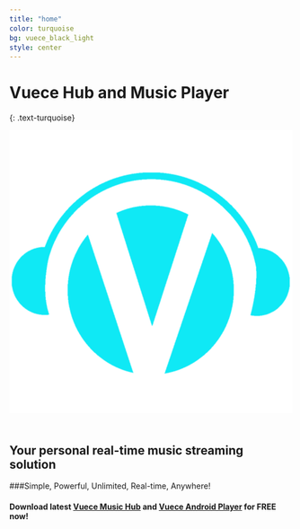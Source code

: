 ```yaml
---
title: "home"
color: turquoise
bg: vuece_black_light
style: center
---
```


# Vuece Hub and Music Player
{: .text-turquoise}

<span class="fa-stack subtlecircle" style="font-size:100px; background:rgba(0,0,0,0)">
  <img src="img/Logo_LightBlue_Blurred.png">
</span>

## Your personal real-time music streaming solution

###Simple, Powerful, Unlimited, Real-time, Anywhere!

#### Download latest [Vuece Music Hub](http://example.com/) and [Vuece Android Player](http://example.com/) for FREE now!
